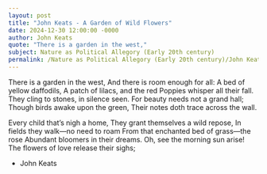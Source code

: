 ```yaml
---
layout: post
title: "John Keats - A Garden of Wild Flowers"
date: 2024-12-30 12:00:00 -0000
author: John Keats
quote: "There is a garden in the west,"
subject: Nature as Political Allegory (Early 20th century)
permalink: /Nature as Political Allegory (Early 20th century)/John Keats/John Keats - A Garden of Wild Flowers
---
```


There is a garden in the west,
And there is room enough for all:
A bed of yellow daffodils,
A patch of lilacs, and the red
Poppies whisper all their fall.
They cling to stones, in silence seen.
For beauty needs not a grand hall;
Though birds awake upon the green,
Their notes doth trace across the wall.

Every child that’s nigh a home,
They grant themselves a wild repose,
In fields they walk—no need to roam
From that enchanted bed of grass—the rose
Abundant bloomers in their dreams.
Oh, see the morning sun arise!
The flowers of love release their sighs;

- John Keats
